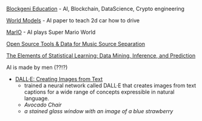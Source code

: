 [Blockgeni Education](https://blockgeni.com/) - AI, Blockchain, DataScience, Crypto engineering

[World Models](https://adgefficiency.com/world-models/) - AI paper to teach 2d car how to drive

[MarIO](https://www.youtube.com/watch?v=qv6UVOQ0F44) - AI plays Super Mario World

[Open Source Tools & Data for Music Source Separation](https://source-separation.github.io/tutorial/landing.html)

[The Elements of Statistical Learning: Data Mining, Inference, and Prediction](https://web.stanford.edu/~hastie/Papers/ESLII.pdf)

AI is made by men (??!?)

* [DALL·E: Creating Images from Text](https://openai.com/blog/dall-e/)
    * trained a neural network called DALL·E that creates images from text captions for a wide range of concepts expressible in natural language.
    * _Avocado Chair_
    * _a stained glass window with an image of a blue strawberry_